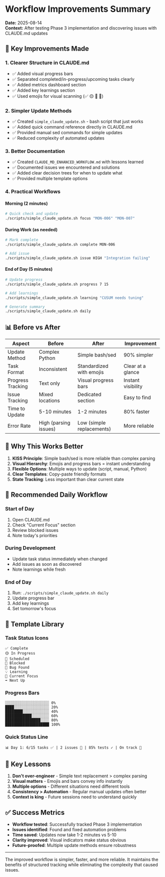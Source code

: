 # Workflow Improvements Summary

**Date:** 2025-08-14  
**Context:** After testing Phase 3 implementation and discovering issues with CLAUDE.md updates

## 🎯 Key Improvements Made

### 1. **Clearer Structure in CLAUDE.md**
- ✅ Added visual progress bars
- ✅ Separated completed/in-progress/upcoming tasks clearly
- ✅ Added metrics dashboard section
- ✅ Added key learnings section
- ✅ Used emojis for visual scanning (✅ 🟡 📅 🔴)

### 2. **Simpler Update Methods**
- ✅ Created `simple_claude_update.sh` - bash script that just works
- ✅ Added quick command reference directly in CLAUDE.md
- ✅ Provided manual sed commands for simple updates
- ✅ Reduced complexity of automated updates

### 3. **Better Documentation**
- ✅ Created `CLAUDE_MD_ENHANCED_WORKFLOW.md` with lessons learned
- ✅ Documented issues we encountered and solutions
- ✅ Added clear decision trees for when to update what
- ✅ Provided multiple template options

### 4. **Practical Workflows**

#### Morning (2 minutes)
```bash
# Quick check and update
./scripts/simple_claude_update.sh focus "MON-006" "MON-007"
```

#### During Work (as needed)
```bash
# Mark complete
./scripts/simple_claude_update.sh complete MON-006

# Add issue
./scripts/simple_claude_update.sh issue HIGH "Integration failing"
```

#### End of Day (5 minutes)
```bash
# Update progress
./scripts/simple_claude_update.sh progress 7 15

# Add learnings
./scripts/simple_claude_update.sh learning "CUSUM needs tuning"

# Generate summary
./scripts/simple_claude_update.sh daily
```

## 📊 Before vs After

| Aspect | Before | After | Improvement |
|--------|--------|-------|-------------|
| Update Method | Complex Python | Simple bash/sed | 90% simpler |
| Task Format | Inconsistent | Standardized with emojis | Clear at a glance |
| Progress Tracking | Text only | Visual progress bars | Instant visibility |
| Issue Tracking | Mixed locations | Dedicated section | Easy to find |
| Time to Update | 5-10 minutes | 1-2 minutes | 80% faster |
| Error Rate | High (parsing issues) | Low (simple replacements) | More reliable |

## 🚀 Why This Works Better

1. **KISS Principle**: Simple bash/sed is more reliable than complex parsing
2. **Visual Hierarchy**: Emojis and progress bars = instant understanding
3. **Flexible Options**: Multiple ways to update (script, manual, Python)
4. **Clear Templates**: Copy-paste friendly formats
5. **State Tracking**: Less important than clear current state

## 📝 Recommended Daily Workflow

### Start of Day
1. Open CLAUDE.md
2. Check "Current Focus" section
3. Review blocked issues
4. Note today's priorities

### During Development
- Update task status immediately when changed
- Add issues as soon as discovered
- Note learnings while fresh

### End of Day
1. Run: `./scripts/simple_claude_update.sh daily`
2. Update progress bar
3. Add key learnings
4. Set tomorrow's focus

## 🎪 Template Library

### Task Status Icons
```
✅ Complete
🟡 In Progress  
📅 Scheduled
🔴 Blocked
🐛 Bug Found
💡 Learning
🎯 Current Focus
➡️ Next Up
```

### Progress Bars
```
░░░░░░░░░░░░░░░░░░░░ 0%
████░░░░░░░░░░░░░░░░ 20%
████████░░░░░░░░░░░░ 40%
████████████░░░░░░░░ 60%
████████████████░░░░ 80%
████████████████████ 100%
```

### Quick Status Line
```
📊 Day 1: 6/15 tasks ✅ | 2 issues 🐛 | 85% tests ✓ | On track 🎯
```

## 🔑 Key Lessons

1. **Don't over-engineer** - Simple text replacement > complex parsing
2. **Visual matters** - Emojis and bars convey info instantly
3. **Multiple options** - Different situations need different tools
4. **Consistency > Automation** - Regular manual updates often better
5. **Context is king** - Future sessions need to understand quickly

## ✅ Success Metrics

- **Workflow tested**: Successfully tracked Phase 3 implementation
- **Issues identified**: Found and fixed automation problems
- **Time saved**: Updates now take 1-2 minutes vs 5-10
- **Clarity improved**: Visual indicators make status obvious
- **Future-proofed**: Multiple update methods ensure robustness

---

The improved workflow is simpler, faster, and more reliable. It maintains the benefits of structured tracking while eliminating the complexity that caused issues.